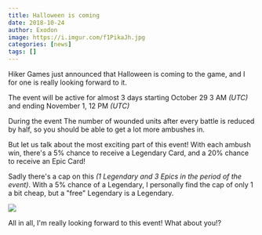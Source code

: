 ```yaml
---
title: Halloween is coming
date: 2018-10-24
author: Exodon
image: https://i.imgur.com/f1PikaJh.jpg
categories: [news]
tags: []
---
```


Hiker Games just announced that Halloween is coming to the game, and I for one is really looking forward to it.

The event will be active for almost 3 days starting October 29 3 AM *(UTC)* and ending November 1, 12 PM *(UTC)*

During the event The number of wounded units after every battle is reduced by half, so you should be able to get a lot more ambushes in.

But let us talk about the most exciting part of this event! With each ambush win, there's a 5% chance to receive a Legendary Card, and a 20% chance to receive an Epic Card!

Sadly there's a cap on this *(1 Legendary and 3 Epics in the period of the event)*. With a 5% chance of a Legendary, I personally find the cap of only 1 a bit cheap, but a "free" Legendary is a Legendary.

![](https://i.imgur.com/cCw2R1Xh.jpg)

All in all, I'm really looking forward to this event! What about you!?
